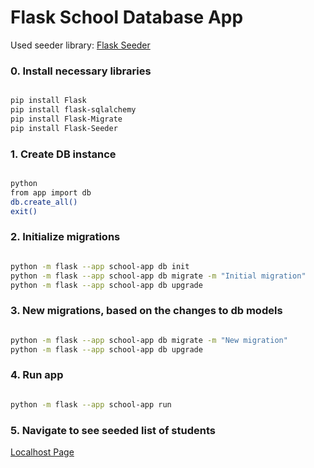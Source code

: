 # Flask School Database App

Used seeder library:
[Flask Seeder](https://pypi.org/project/Flask-Seeder/)

### 0. Install necessary libraries
          
```bash

pip install Flask
pip install flask-sqlalchemy
pip install Flask-Migrate
pip install Flask-Seeder

```

### 1. Create DB instance
          
```bash

python
from app import db
db.create_all()
exit()

```

### 2. Initialize migrations

```bash

python -m flask --app school-app db init
python -m flask --app school-app db migrate -m "Initial migration"
python -m flask --app school-app db upgrade

```

### 3. New migrations, based on the changes to db models

```bash

python -m flask --app school-app db migrate -m "New migration"
python -m flask --app school-app db upgrade

```

### 4. Run app
          
```bash

python -m flask --app school-app run

```

### 5. Navigate to see seeded list of students
          
[Localhost Page](http://127.0.0.1:5000/)